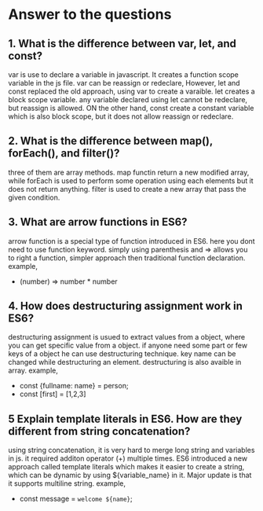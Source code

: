 # Answer to the questions

## 1. What is the difference between var, let, and const?
var is use to declare a variable in javascript. It creates a function scope variable in the js file. var can be reassign or redeclare, However, let and const replaced the old approach, using var to create a varaible. let creates a block scope variable. any variable declared using let cannot be redeclare, but reassign is allowed. ON the other hand, const create a constant variable which is also block scope, but it does not allow reassign or redeclare.

## 2. What is the difference between map(), forEach(), and filter()?
three of them are array methods. map functin return a new modified array, while forEach is used to perform some operation using each elements but it does not return anything. filter is used to create a new array that pass the given condition.

## 3. What are arrow functions in ES6?
arrow function is a special type of function introduced in ES6. here you dont need to use function keyword. simply using parenthesis and => allows you to right a function, simpler approach then traditional function declaration.
example, 
- (number) => number * number

## 4. How does destructuring assignment work in ES6?
destructuring assignment is usued to extract values from a object, where you can get specific value from a object. if anyone need some part or few keys of a object he can use destructuring technique. key name can be changed while destructuring an element. destructuring is also avaible in array. 
example, 
- const {fullname: name} = person;
- const [first] = [1,2,3] 

## 5 Explain template literals in ES6. How are they different from string concatenation?
using string concatenation, it is very hard to merge long string and variables in js. it required additon operator (+) multiple times. ES6 introduced a new approach called template literals which makes it easier to create a string, which can be dynamic by using ${variable_name} in it. Major update is that it supports multiline string.
example,
- const message = `welcome ${name}`;